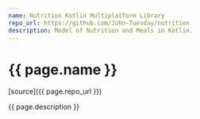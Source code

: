 ```yaml
---
name: Nutrition Kotlin Multiplatform Library
repo_url: https://github.com/John-Tuesday/nutrition
description: Model of Nutrition and Meals in Kotlin.
---
```


# {{ page.name }}

[source]({{ page.repo_url }})

{{ page.description }}

